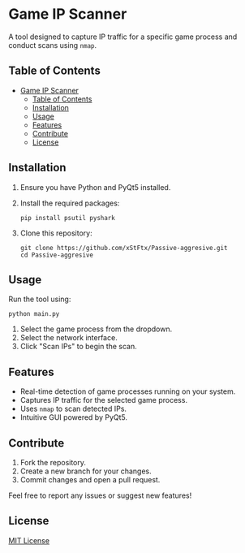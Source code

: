 # Game IP Scanner

A tool designed to capture IP traffic for a specific game process and conduct scans using `nmap`.

## Table of Contents

- [Game IP Scanner](#game-ip-scanner)
  - [Table of Contents](#table-of-contents)
  - [Installation](#installation)
  - [Usage](#usage)
  - [Features](#features)
  - [Contribute](#contribute)
  - [License](#license)

## Installation

1. Ensure you have Python and PyQt5 installed.
2. Install the required packages:

   ```
   pip install psutil pyshark
   ```

3. Clone this repository:

   ```
   git clone https://github.com/xStFtx/Passive-aggresive.git
   cd Passive-aggresive
   ```

## Usage

Run the tool using:

```
python main.py
```

1. Select the game process from the dropdown.
2. Select the network interface.
3. Click "Scan IPs" to begin the scan.

## Features

- Real-time detection of game processes running on your system.
- Captures IP traffic for the selected game process.
- Uses `nmap` to scan detected IPs.
- Intuitive GUI powered by PyQt5.

## Contribute

1. Fork the repository.
2. Create a new branch for your changes.
3. Commit changes and open a pull request.

Feel free to report any issues or suggest new features!

## License

[MIT License](LICENSE)
